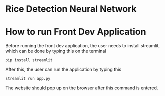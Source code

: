 # Rice Detection Neural Network


# How to run Front Dev Application

Before running the front dev application, the user needs to install streamlit, which can be done by typing this on the terminal

```
pip install streamlit
```

After this, the user can run the application by typing this

```
streamlit run app.py
```

The website should pop up on the browser after this command is entered.
